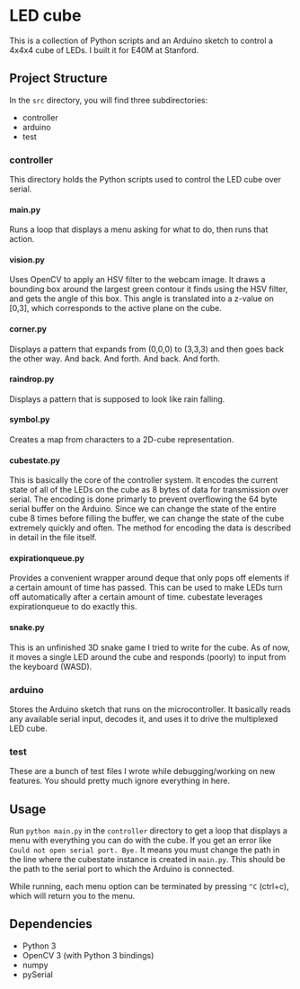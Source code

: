 # LED cube
This is a collection of Python scripts and an Arduino sketch to control a 4x4x4 cube of LEDs. I built it for E40M at Stanford.
## Project Structure
In the `src` directory, you will find three subdirectories:

* controller
* arduino
* test

### controller
This directory holds the Python scripts used to control the LED cube over serial. 

#### main.py
Runs a loop that displays a menu asking for what to do, then runs that action. 

#### vision.py
Uses OpenCV to apply an HSV filter to the webcam image. It draws a bounding box around the largest green contour it finds using the HSV filter, and gets the angle of this box. 
This angle is translated into a z-value on [0,3], which corresponds to the active plane on the cube.

#### corner.py
Displays a pattern that expands from (0,0,0) to (3,3,3) and then goes back the other way. And back. And forth. And back. And forth.

#### raindrop.py
Displays a pattern that is supposed to look like rain falling.

#### symbol.py 
Creates a map from characters to a 2D-cube representation. 

#### cubestate.py
This is basically the core of the controller system. It encodes the current state of all of the LEDs on the cube as 8 bytes of data for transmission over serial. 
The encoding is done primarly to prevent overflowing the 64 byte serial buffer on the Arduino. Since we can change the state of the entire cube 8 times before filling the buffer, we can change the state of the cube extremely quickly and often.
The method for encoding the data is described in detail in the file itself.

#### expirationqueue.py
Provides a convenient wrapper around deque that only pops off elements if a certain amount of time has passed. 
This can be used to make LEDs turn off automatically after a certain amount of time. cubestate leverages expirationqueue to do exactly this.

#### snake.py 
This is an unfinished 3D snake game I tried to write for the cube. As of now, it moves a single LED around the cube and responds (poorly) to input from the keyboard (WASD).

### arduino
Stores the Arduino sketch that runs on the microcontroller. It basically reads any available serial input, decodes it, and uses it to drive the multiplexed LED cube.

### test
These are a bunch of test files I wrote while debugging/working on new features. You should pretty much ignore everything in here.

## Usage
Run `python main.py` in the `controller` directory to get a loop that displays a menu with everything you can do with the cube.
If you get an error like `Could not open serial port. Bye.` It means you must change the path in the line where the cubestate instance is created in `main.py`. This should be the path to the serial port to which the Arduino is connected.

While running, each menu option can be terminated by pressing `^C` (ctrl+c), which will return you to the menu.

## Dependencies
* Python 3
* OpenCV 3 (with Python 3 bindings)
* numpy
* pySerial



